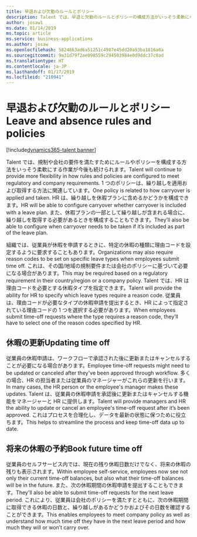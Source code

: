 ```yaml
---
title: 早退および欠勤のルールとポリシー
description: Talent では、早退と欠勤のルールとポリシーの構成方法がいっそう柔軟になっています。
author: josaw1
ms.date: 01/14/2019
ms.topic: article
ms.service: business-applications
ms.author: josaw
ms.openlocfilehash: 5824863ad6a51251c4987e45dd20a93ba1816a0a
ms.sourcegitcommit: 9a31d79f2ae098559c294503984e0d9ddc37c0ad
ms.translationtype: HT
ms.contentlocale: ja-JP
ms.lasthandoff: 01/17/2019
ms.locfileid: "210941"
---
```

# <a name="leave-and-absence-rules-and-policies"></a><span data-ttu-id="ad4b6-103">早退および欠勤のルールとポリシー</span><span class="sxs-lookup"><span data-stu-id="ad4b6-103">Leave and absence rules and policies</span></span>
      
[!include[dynamics365-talent banner](../../includes/dynamics365-talent.md)]
            
<span data-ttu-id="ad4b6-104">Talent では、規制や会社の要件を満たすためにルールやポリシーを構成する方法をいっそう柔軟にする作業が今後も続けられます。</span><span class="sxs-lookup"><span data-stu-id="ad4b6-104">Talent will continue to provide more flexibility in how rules and policies are configured to meet regulatory and company requirements.</span></span> <span data-ttu-id="ad4b6-105">1 つのポリシーは、繰り越しを適用および取得する方法に関連しています。</span><span class="sxs-lookup"><span data-stu-id="ad4b6-105">One policy is related to how carryover is applied and taken.</span></span> <span data-ttu-id="ad4b6-106">HR は、繰り越しを休暇プランに含めるかどうかを構成できます。</span><span class="sxs-lookup"><span data-stu-id="ad4b6-106">HR will be able to configure carryover whether carryover is included with a leave plan.</span></span> <span data-ttu-id="ad4b6-107">また、休暇プランの一部として繰り越しが含まれる場合に、繰り越しを取得する必要があるときを構成することもできます。</span><span class="sxs-lookup"><span data-stu-id="ad4b6-107">They’ll also be able to configure when carryover needs to be taken if it’s included as part of the leave plan.</span></span>
            
<span data-ttu-id="ad4b6-108">組織では、従業員が休暇を申請するときに、特定の休暇の種類に理由コードを設定するように要求することもあります。</span><span class="sxs-lookup"><span data-stu-id="ad4b6-108">Organizations may also require reason codes to be set on specific leave types when employees submit time off.</span></span> <span data-ttu-id="ad4b6-109">これは、その国/地域の規制要件または会社のポリシーに基づいて必要になる場合があります。</span><span class="sxs-lookup"><span data-stu-id="ad4b6-109">This may be required based on a regulatory requirement in their country/region or a company policy.</span></span> <span data-ttu-id="ad4b6-110">Talent では、HR は理由コードを必要とする休暇タイプを指定できます。</span><span class="sxs-lookup"><span data-stu-id="ad4b6-110">Talent will provide the ability for HR to specify which leave types require a reason code.</span></span> <span data-ttu-id="ad4b6-111">従業員は、理由コードが必要なタイプの休暇申請を提出するとき、HR によって指定されている理由コードの 1 つを選択する必要があります。</span><span class="sxs-lookup"><span data-stu-id="ad4b6-111">When employees submit time-off requests where the type requires a reason code, they’ll have to select one of the reason codes specified by HR.</span></span>
            
## <a name="updating-time-off"></a><span data-ttu-id="ad4b6-112">休暇の更新</span><span class="sxs-lookup"><span data-stu-id="ad4b6-112">Updating time off</span></span>
            
<span data-ttu-id="ad4b6-113">従業員の休暇申請は、ワークフローで承認された後に更新またはキャンセルすることが必要になる場合があります。</span><span class="sxs-lookup"><span data-stu-id="ad4b6-113">Employee time-off requests might need to be updated or canceled after they've been approved through workflow.</span></span> <span data-ttu-id="ad4b6-114">多くの場合、HR の担当者または従業員のマネージャーがこれらの更新を行います。</span><span class="sxs-lookup"><span data-stu-id="ad4b6-114">In many cases, the HR person or the employee's manager makes these updates.</span></span> <span data-ttu-id="ad4b6-115">Talent は、従業員の休暇申請を承認後に更新またはキャンセルする機能をマネージャーと HR に提供します。</span><span class="sxs-lookup"><span data-stu-id="ad4b6-115">Talent will provide managers and HR the ability to update or cancel an employee's time-off request after it’s been approved.</span></span> <span data-ttu-id="ad4b6-116">これはプロセスを合理化し、データを最新の状態に保つために役立ちます。</span><span class="sxs-lookup"><span data-stu-id="ad4b6-116">This helps to streamline the process and keep time-off data up to date.</span></span>
            
## <a name="book-future-time-off"></a><span data-ttu-id="ad4b6-117">将来の休暇の予約</span><span class="sxs-lookup"><span data-stu-id="ad4b6-117">Book future time off</span></span>
            
<span data-ttu-id="ad4b6-118">従業員のセルフサービス内では、現在の残り休暇日数だけでなく、将来の休暇の残りも表示されます。</span><span class="sxs-lookup"><span data-stu-id="ad4b6-118">Within employee self-service, employees now see not only their current time-off balances, but also what their time-off balances will be in the future.</span></span> <span data-ttu-id="ad4b6-119">また、次の休暇期間の休暇申請を提出することもできます。</span><span class="sxs-lookup"><span data-stu-id="ad4b6-119">They'll also be able to submit time-off requests for the next leave period.</span></span> <span data-ttu-id="ad4b6-120">これにより、従業員は会社のポリシーを満たすとともに、次の休暇期間に取得できる休暇の日数と、繰り越しがあるかどうかおよびその日数を確認することができます。</span><span class="sxs-lookup"><span data-stu-id="ad4b6-120">This enables employees to meet company policy as well as understand how much time off they have in the next leave period and how much they will or won’t carry over.</span></span>


